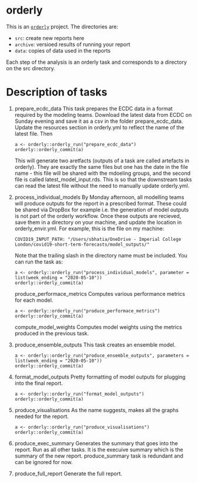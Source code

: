# orderly

This is an [`orderly`](https://github.com/vimc/orderly) project.  The directories are:

* `src`: create new reports here
* `archive`: versioed results of running your report
* `data`: copies of data used in the reports

Each step of the analysis is an orderly task and corresponds to a
directory on the src directory.

# Description of tasks

1. prepare_ecdc_data This task prepares the ECDC data in a format
   required by the modeling teams. Download the latest data from ECDC
   on Sunday evening and save it as a csv in the folder
   prepare_ecdc_data. Update the resources section in orderly.yml to
   reflect the name of the latest file. Then 
   
   ```
   a <- orderly::orderly_run("prepare_ecdc_data")
   orderly::orderly_commit(a)
   ```
   
   This will generate two aretfacts (outputs of a task are called
   artefacts in orderly). They are exactly the same files but one has
   the date in the file name - this file will be shared with the
   mdoeling groups, and the second file is called
   latest_model_input.rds. This is so that the downstream tasks can
   read the latest file without the need to manually update
   orderly.yml.

2. process_individual_models By Monday afternoon, all modelling teams
   will produce outputs for the report in a prescribed format. These
   could be shared via DropBox for example i.e. the generation of
   model outputs is not part of the orderly workflow. Once these
   outputs are recieved, save them in a directory on your machine, and
   update the location in orderly_envir.yml. For example, this is the
   file on my machine:
   
   ```
   COVID19_INPUT_PATH: "/Users/sbhatia/OneDrive - Imperial College London/covid19-short-term-forecasts/model_outputs/"
   ```
   Note that the trailing slash in the directory name must be
   included. You can run the task as: 
   
   ```
   a <- orderly::orderly_run("process_individual_models", parameter =
   list(week_ending = "2020-05-10"))
   orderly::orderly_commit(a)
   ```

   produce_performace_metrics Computes various performance metrics 
   for each model.
   
   ```
   a <- orderly::orderly_run("produce_performace_metrics")
   orderly::orderly_commit(a)
   ```

   compute_model_weights Computes model weights using the metrics
   produced in the previous task.
3. produce_ensemble_outputs This task creates an ensemble model. 

   
   ```
   a <- orderly::orderly_run("produce_ensemble_outputs", parameters = list(week_ending = "2020-05-10"))
   orderly::orderly_commit(a)
   ```

4. format_model_outputs Pretty formatting of model outputs for
   plugging into the final report.
   
   
   ```
   a <- orderly::orderly_run("format_model_outputs")
   orderly::orderly_commit(a)
   ```
5. produce_visualisations As the name suggests, makes all the graphs
   needed for the report.


   ```
   a <- orderly::orderly_run("produce_visualisations")
   orderly::orderly_commit(a)
   ```
   
6. produce_exec_summary Generates the summary that goes into the
   report. Run as all other tasks. It is the execuive summary which is
   the summary of the new report. produce_summary task is redundant
   and can be ignored for now.

7. produce_full_report Generate the full report.
   
